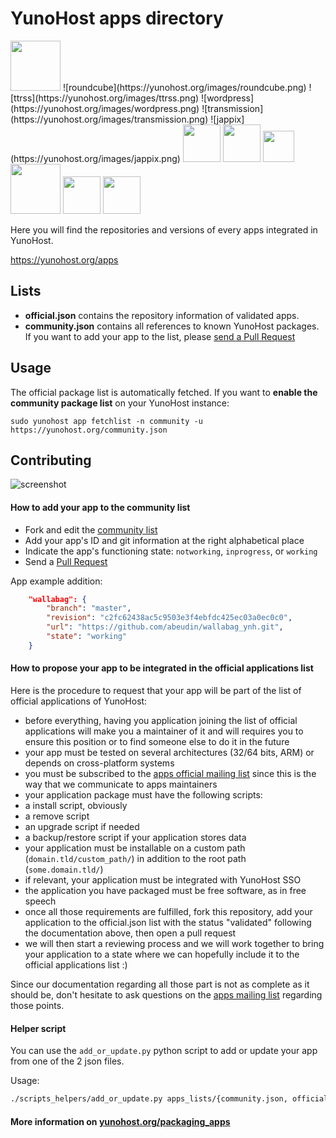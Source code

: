# YunoHost apps directory

<img src="https://yunohost.org/logo.png" width=80>
![roundcube](https://yunohost.org/images/roundcube.png)
![ttrss](https://yunohost.org/images/ttrss.png)
![wordpress](https://yunohost.org/images/wordpress.png)
![transmission](https://yunohost.org/images/transmission.png)
![jappix](https://yunohost.org/images/jappix.png)

<img src="https://yunohost.org/images/freshrss_logo.png" width=60>
<img src="https://yunohost.org/images/Icons_mumble.svg" width=60>
<img src="https://yunohost.org/images/Lutim_small.png" width=50>
<img src="https://yunohost.org/images/PluXml-logo_transparent.png" width=80>
<img src="https://yunohost.org/images/rainloop_logo.png" width=60>
<img src="https://yunohost.org/images/Etherpad.svg" width=60>

Here you will find the repositories and versions of every apps integrated in YunoHost.

https://yunohost.org/apps


## Lists

 - **official.json** contains the repository information of validated apps.
 - **community.json** contains all references to known YunoHost packages. If you want to add your app to the list, please [send a Pull Request](#contributing)


## Usage

The official package list is automatically fetched. If you want to **enable the community package list** on your YunoHost instance:
```
sudo yunohost app fetchlist -n community -u https://yunohost.org/community.json
```


## Contributing

![screenshot](https://raw.githubusercontent.com/YunoHost/apps/master/screenshot.jpg)

#### How to add your app to the community list

* Fork and edit the [community list](https://github.com/YunoHost/apps/tree/master/community.json)
* Add your app's ID and git information at the right alphabetical place
* Indicate the app's functioning state: `notworking`, `inprogress`, or `working`
* Send a [Pull Request](https://github.com/YunoHost/apps/pulls/)

App example addition:
```json
    "wallabag": {
        "branch": "master",
        "revision": "c2fc62438ac5c9503e3f4ebfdc425ec03a0ec0c0",
        "url": "https://github.com/abeudin/wallabag_ynh.git",
        "state": "working"
    }
```

#### How to propose your app to be integrated in the official applications list

Here is the procedure to request that your app will be part of the list of official applications of YunoHost:

* before everything, having you application joining the list of official applications will make you a maintainer of it and will requires you to ensure this position or to find someone else to do it in the future
* your app must be tested on several architectures (32/64 bits, ARM) or depends on cross-platform systems
* you must be subscribed to the [apps official mailing list](https://list.yunohost.org/cgi-bin/mailman/listinfo/apps) since this is the way that we communicate to apps maintainers
* your application package must have the following scripts:
 * a install script, obviously
 * a remove script
 * an upgrade script if needed
 * a backup/restore script if your application stores data
* your application must be installable on a custom path (`domain.tld/custom_path/`) in addition to the root path (`some.domain.tld/`)
* if relevant, your application must be integrated with YunoHost SSO
* the application you have packaged must be free software, as in free speech
* once all those requirements are fulfilled, fork this repository, add your application to the official.json list with the status "validated" following the documentation above, then open a pull request
* we will then start a reviewing process and we will work together to bring your application to a state where we can hopefully include it to the official applications list :)

Since our documentation regarding all those part is not as complete as it should be, don't hesitate to ask questions on the [apps mailing list](https://list.yunohost.org/cgi-bin/mailman/listinfo/apps) regarding those points.

#### Helper script

You can use the <code>add_or_update.py</code> python script to add or update
your app from one of the 2 json files.

Usage:

```bash
./scripts_helpers/add_or_update.py apps_lists/{community.json, official.json} [github url [github url [github url ...]]]
```

#### More information on [yunohost.org/packaging_apps](https://yunohost.org/packaging_apps)
